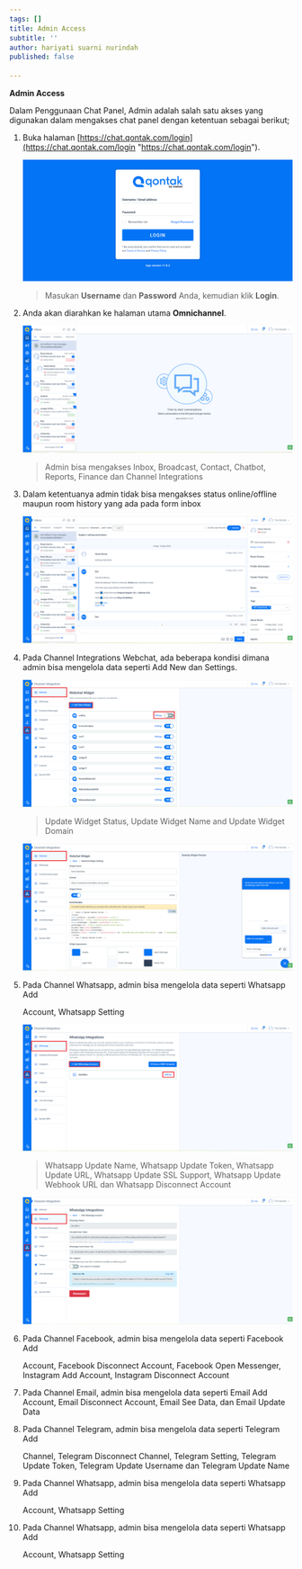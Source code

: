 ```yaml
---
tags: []
title: Admin Access
subtitle: ''
author: hariyati suarni nurindah
published: false

---
```

**Admin Access**

Dalam Penggunaan Chat Panel, Admin adalah salah satu akses yang digunakan dalam mengakses chat panel dengan ketentuan sebagai berikut;

 1. Buka halaman [https://chat.qontak.com/login](https://chat.qontak.com/login "https://chat.qontak.com/login").

    ![](/uploads/login-qontak-c.png)

    > Masukan **Username** dan **Password** Anda, kemudian klik **Login**.
 2. Anda akan diarahkan ke halaman utama **Omnichannel**.

    ![](/uploads/admin1.PNG)

    > Admin bisa mengakses Inbox, Broadcast, Contact, Chatbot, Reports, Finance dan Channel Integrations
 3. Dalam ketentuanya admin tidak bisa mengakses  status online/offline maupun room history yang ada pada form inbox

    ![](/uploads/admin2.PNG)
 4. Pada Channel Integrations Webchat, ada beberapa kondisi dimana admin bisa mengelola data seperti Add New dan  Settings. 

    ![](/uploads/admin3-1.PNG)

    > Update Widget Status, Update Widget Name and Update Widget Domain

    ![](/uploads/admin3-3.PNG)
 5. Pada Channel Whatsapp, admin bisa mengelola data seperti Whatsapp Add

    Account, Whatsapp Setting

    ![](/uploads/admin4.PNG)

    > Whatsapp Update Name, Whatsapp Update Token, Whatsapp Update URL, Whatsapp Update SSL Support, Whatsapp Update Webhook URL dan Whatsapp Disconnect Account 

    ![](/uploads/admin4-4.PNG)
 6. Pada Channel Facebook, admin bisa mengelola data seperti Facebook Add

    Account, Facebook Disconnect Account, Facebook Open Messenger, Instagram Add Account, Instagram Disconnect Account
 7. Pada Channel Email, admin bisa mengelola data seperti Email Add Account, Email Disconnect Account, Email See Data, dan Email Update Data
 8. Pada Channel Telegram, admin bisa mengelola data seperti Telegram Add

    Channel, Telegram Disconnect Channel, Telegram Setting, Telegram Update Token, Telegram Update Username dan Telegram Update Name
 9. Pada Channel Whatsapp, admin bisa mengelola data seperti Whatsapp Add

    Account, Whatsapp Setting
10. Pada Channel Whatsapp, admin bisa mengelola data seperti Whatsapp Add

    Account, Whatsapp Setting